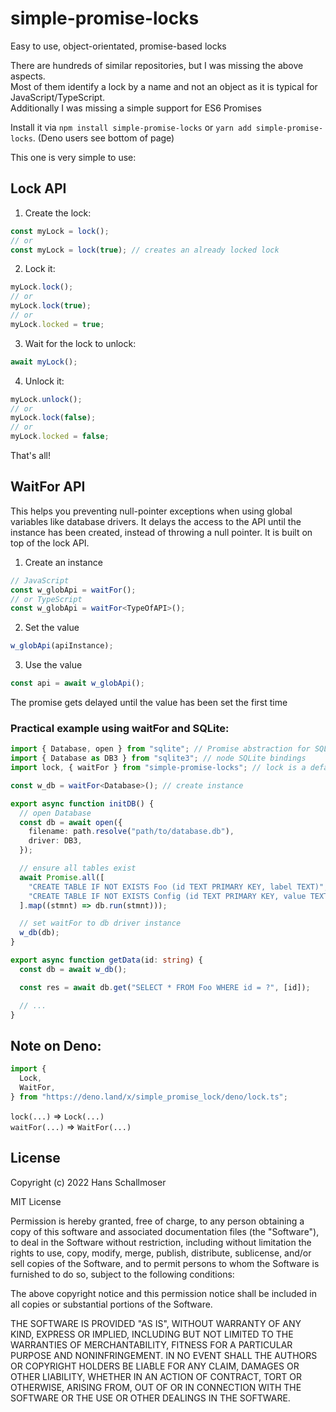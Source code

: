 # simple-promise-locks

Easy to use, object-orientated, promise-based locks

There are hundreds of similar repositories, but I was missing the above
aspects.<br/> Most of them identify a lock by a name and not an object as it is
typical for JavaScript/TypeScript.<br/> Additionally I was missing a simple
support for ES6 Promises

Install it via `npm install simple-promise-locks` or
`yarn add simple-promise-locks`. (Deno users see bottom of page)

This one is very simple to use:

## Lock API

1. Create the lock:

```javascript
const myLock = lock();
// or
const myLock = lock(true); // creates an already locked lock
```

2. Lock it:

```javascript
myLock.lock();
// or
myLock.lock(true);
// or
myLock.locked = true;
```

3. Wait for the lock to unlock:

```javascript
await myLock();
```

4. Unlock it:

```javascript
myLock.unlock();
// or
myLock.lock(false);
// or
myLock.locked = false;
```

That's all!

## WaitFor API

This helps you preventing null-pointer exceptions when using global variables
like database drivers. It delays the access to the API until the instance has
been created, instead of throwing a null pointer. It is built on top of the lock
API.

1. Create an instance

```typescript
// JavaScript
const w_globApi = waitFor();
// or TypeScript
const w_globApi = waitFor<TypeOfAPI>();
```

2. Set the value

```typescript
w_globApi(apiInstance);
```

3. Use the value

```typescript
const api = await w_globApi();
```

The promise gets delayed until the value has been set the first time

### Practical example using waitFor and SQLite:

```typescript
import { Database, open } from "sqlite"; // Promise abstraction for SQLite
import { Database as DB3 } from "sqlite3"; // node SQLite bindings
import lock, { waitFor } from "simple-promise-locks"; // lock is a default export, waitFor is named

const w_db = waitFor<Database>(); // create instance

export async function initDB() {
  // open Database
  const db = await open({
    filename: path.resolve("path/to/database.db"),
    driver: DB3,
  });

  // ensure all tables exist
  await Promise.all([
    "CREATE TABLE IF NOT EXISTS Foo (id TEXT PRIMARY KEY, label TEXT)",
    "CREATE TABLE IF NOT EXISTS Config (id TEXT PRIMARY KEY, value TEXT)",
  ].map((stmnt) => db.run(stmnt)));

  // set waitFor to db driver instance
  w_db(db);
}

export async function getData(id: string) {
  const db = await w_db();

  const res = await db.get("SELECT * FROM Foo WHERE id = ?", [id]);

  // ...
}
```

## Note on Deno:

```ts
import {
  Lock,
  WaitFor,
} from "https://deno.land/x/simple_promise_lock/deno/lock.ts";
```

`lock(...)` => `Lock(...)`<br> `waitFor(...)` => `WaitFor(...)`

## License

Copyright (c) 2022 Hans Schallmoser

MIT License

Permission is hereby granted, free of charge, to any person obtaining a copy of
this software and associated documentation files (the "Software"), to deal in
the Software without restriction, including without limitation the rights to
use, copy, modify, merge, publish, distribute, sublicense, and/or sell copies of
the Software, and to permit persons to whom the Software is furnished to do so,
subject to the following conditions:

The above copyright notice and this permission notice shall be included in all
copies or substantial portions of the Software.

THE SOFTWARE IS PROVIDED "AS IS", WITHOUT WARRANTY OF ANY KIND, EXPRESS OR
IMPLIED, INCLUDING BUT NOT LIMITED TO THE WARRANTIES OF MERCHANTABILITY, FITNESS
FOR A PARTICULAR PURPOSE AND NONINFRINGEMENT. IN NO EVENT SHALL THE AUTHORS OR
COPYRIGHT HOLDERS BE LIABLE FOR ANY CLAIM, DAMAGES OR OTHER LIABILITY, WHETHER
IN AN ACTION OF CONTRACT, TORT OR OTHERWISE, ARISING FROM, OUT OF OR IN
CONNECTION WITH THE SOFTWARE OR THE USE OR OTHER DEALINGS IN THE SOFTWARE.

